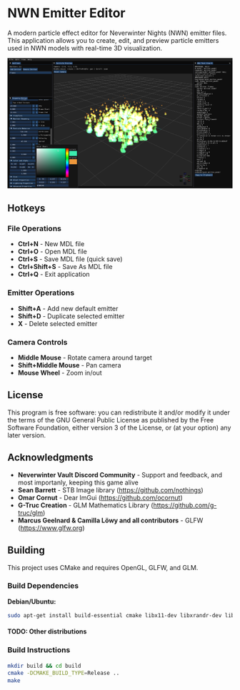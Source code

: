 # NWN Emitter Editor

A modern particle effect editor for Neverwinter Nights (NWN) emitter files. This application allows you to
create, edit, and preview particle emitters used in NWN models with real-time 3D visualization.

![Screenshot](/docs/images/screenshot1.png?raw=true)

## Hotkeys

### File Operations
- **Ctrl+N** - New MDL file
- **Ctrl+O** - Open MDL file
- **Ctrl+S** - Save MDL file (quick save)
- **Ctrl+Shift+S** - Save As MDL file
- **Ctrl+Q** - Exit application

### Emitter Operations
- **Shift+A** - Add new default emitter
- **Shift+D** - Duplicate selected emitter
- **X** - Delete selected emitter

### Camera Controls
- **Middle Mouse** - Rotate camera around target
- **Shift+Middle Mouse** - Pan camera
- **Mouse Wheel** - Zoom in/out

## License

This program is free software: you can redistribute it and/or modify it under the terms of the GNU General
Public License as published by the Free Software Foundation, either version 3 of the License, or (at your option)
any later version.

## Acknowledgments

- **Neverwinter Vault Discord Community** - Support and feedback, and most importanly, keeping this game alive
- **Sean Barrett** - STB Image library (https://github.com/nothings)
- **Omar Cornut** - Dear ImGui (https://github.com/ocornut)
- **G-Truc Creation** - GLM Mathematics Library (https://github.com/g-truc/glm)
- **Marcus Geelnard & Camilla Löwy and all contributors** - GLFW (https://www.glfw.org)

## Building

This project uses CMake and requires OpenGL, GLFW, and GLM.

### Build Dependencies

**Debian/Ubuntu:**
```bash
sudo apt-get install build-essential cmake libx11-dev libxrandr-dev libxinerama-dev libxcursor-dev libxi-dev libgl1-mesa-dev libglu1-mesa-dev
```

#### TODO: Other distributions

### Build Instructions

```bash
mkdir build && cd build
cmake -DCMAKE_BUILD_TYPE=Release ..
make
```
